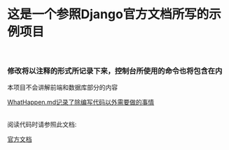 <h1>这是一个参照Django官方文档所写的示例项目</h1>
<br>
<h3>修改将以注释的形式所记录下来，控制台所使用的命令也将包含在内</h3>
<p>本项目不会讲解前端和数据库部分的内容</p>
<p><u>WhatHappen.md记录了除编写代码以外需要做的事情</u></p>
<br>
阅读代码时请参照此文档: 

[官方文档](https://docs.djangoproject.com/zh-hans/4.2/intro/tutorial01/)
